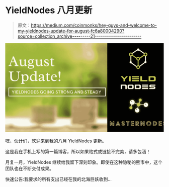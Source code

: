 # YieldNodes 八月更新

> 原文：<https://medium.com/coinmonks/hey-guys-and-welcome-to-my-yieldnodes-update-for-august-fc6a80004290?source=collection_archive---------21----------------------->

![](img/32b979dc79c57a60bdb410ea299517fa.png)

嘿，伙计们，欢迎来到我的八月 YieldNodes 更新。

这是我在手机上写的第一篇博客，所以如果格式或链接不完美，请多包涵！

月复一月，YieldNodes 继续给我留下深刻印象。即使在这种隐秘的熊市中，这个团队也在不断交付成果。

快速公告:我要求的所有支出已经在我的北海巨妖收到…